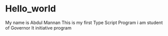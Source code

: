 # Hello_world
My name is Abdul Mannan
This is my  first Type Script Program
i am student of Governor It initiative program
